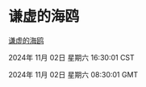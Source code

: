 # 谦虚的海鸥
[谦虚的海鸥](http://219.139.197.74:56308/qxdho/course/base/hotlink/index.php)

2024年 11月 02日 星期六 16:30:01 CST

2024年 11月 02日 星期六 08:30:01 GMT
